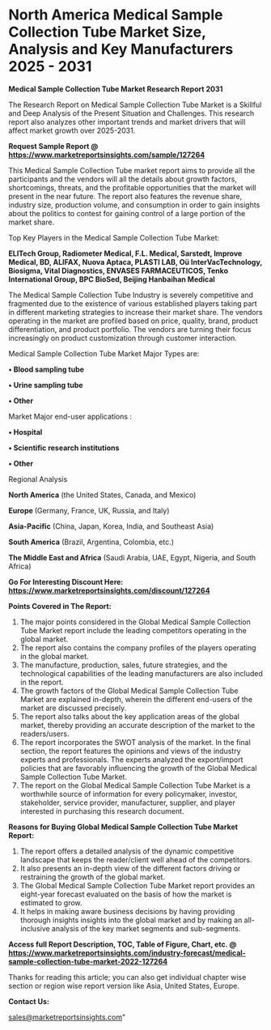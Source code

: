  # North America Medical Sample Collection Tube Market Size, Analysis and Key Manufacturers 2025 - 2031

<strong>Medical Sample Collection Tube Market Research Report 2031</strong>

The Research Report on Medical Sample Collection Tube Market is a Skillful and Deep Analysis of the Present Situation and Challenges. This research report also analyzes other important trends and market drivers that will affect market growth over 2025-2031.

<strong>Request Sample Report @ <a href=https://www.marketreportsinsights.com/sample/127264>https://www.marketreportsinsights.com/sample/127264</a></strong>

This Medical Sample Collection Tube market report aims to provide all the participants and the vendors will all the details about growth factors, shortcomings, threats, and the profitable opportunities that the market will present in the near future. The report also features the revenue share, industry size, production volume, and consumption in order to gain insights about the politics to contest for gaining control of a large portion of the market share.

Top Key Players in the Medical Sample Collection Tube Market:

<strong>ELITech Group, Radiometer Medical, F.L. Medical, Sarstedt, Improve Medical, BD, ALIFAX, Nuova Aptaca, PLASTI LAB, Oü InterVacTechnology, Biosigma, Vital Diagnostics, ENVASES FARMACEUTICOS, Tenko International Group, BPC BioSed, Beijing Hanbaihan Medical</strong>

The Medical Sample Collection Tube Industry is severely competitive and fragmented due to the existence of various established players taking part in different marketing strategies to increase their market share. The vendors operating in the market are profiled based on price, quality, brand, product differentiation, and product portfolio. The vendors are turning their focus increasingly on product customization through customer interaction.

Medical Sample Collection Tube Market Major Types are:

<strong>• Blood sampling tube

• Urine sampling tube

• Other</strong>

Market Major end-user applications :

<strong>• Hospital

• Scientific research institutions

• Other</strong>

Regional Analysis

</u><strong><b>North America</b></strong> (the United States, Canada, and Mexico)

<strong><b>Europe </b></strong>(Germany, France, UK, Russia, and Italy)

<strong><b>Asia-Pacific</b></strong> (China, Japan, Korea, India, and Southeast Asia)

<strong><b>South America</b></strong> (Brazil, Argentina, Colombia, etc.)

<strong><b>The Middle East and Africa</b></strong> (Saudi Arabia, UAE, Egypt, Nigeria, and South Africa)

<strong>Go For Interesting Discount Here: <a href=https://www.marketreportsinsights.com/discount/127264>https://www.marketreportsinsights.com/discount/127264</a></strong>

<strong>Points Covered in The Report:</strong>
<ol>
  <li>The major points considered in the Global Medical Sample Collection Tube Market report include the leading competitors operating in the global market.</li>
  <li>The report also contains the company profiles of the players operating in the global market.</li>
  <li>The manufacture, production, sales, future strategies, and the technological capabilities of the leading manufacturers are also included in the report.</li>
  <li>The growth factors of the Global Medical Sample Collection Tube Market are explained in-depth, wherein the different end-users of the market are discussed precisely.</li>
  <li>The report also talks about the key application areas of the global market, thereby providing an accurate description of the market to the readers/users.</li>
  <li>The report incorporates the SWOT analysis of the market. In the final section, the report features the opinions and views of the industry experts and professionals. The experts analyzed the export/import policies that are favorably influencing the growth of the Global Medical Sample Collection Tube Market.</li>
  <li>The report on the Global Medical Sample Collection Tube Market is a worthwhile source of information for every policymaker, investor, stakeholder, service provider, manufacturer, supplier, and player interested in purchasing this research document.</li>
</ol>
<strong>Reasons for Buying Global Medical Sample Collection Tube Market Report:</strong>

<ol>
  <li>The report offers a detailed analysis of the dynamic competitive landscape that keeps the reader/client well ahead of the competitors.</li>
  <li>It also presents an in-depth view of the different factors driving or restraining the growth of the global market.</li>
  <li>The Global Medical Sample Collection Tube Market report provides an eight-year forecast evaluated on the basis of how the market is estimated to grow.</li>
  <li>It helps in making aware business decisions by having providing thorough insights insights into the global market and by making an all-inclusive analysis of the key market segments and sub-segments.</li>
</ol>
<strong>Access full Report Description, TOC, Table of Figure, Chart, etc. @ <a href=https://www.marketreportsinsights.com/industry-forecast/medical-sample-collection-tube-market-2022-127264>https://www.marketreportsinsights.com/industry-forecast/medical-sample-collection-tube-market-2022-127264</a></strong>


Thanks for reading this article; you can also get individual chapter wise section or region wise report version like Asia, United States, Europe.

<strong>Contact Us:</strong>

sales@marketreportsinsights.com"
